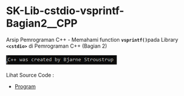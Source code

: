 # SK-Lib-cstdio-vsprintf-Bagian2__CPP
Arsip Pemrograman C++ - Memahami function <code><b>vsprintf()</b></code>pada Library <code><b>&lt;cstdio></b></code> di Pemrograman C++ (Bagian 2)<br><br>
<img src="https://github.com/RizkyKhapidsyah/SK-Lib-cstdio-vsprintf-Bagian2__CPP/blob/master/SK-Lib-cstdio-vsprintf-Bagian2__CPP/x64/result/001.PNG"><br><br>
Lihat Source Code : <br>
- <a href="https://github.com/RizkyKhapidsyah/SK-Lib-cstdio-vsprintf-Bagian2__CPP/blob/master/SK-Lib-cstdio-vsprintf-Bagian2__CPP/Source.cpp">Program</a>
